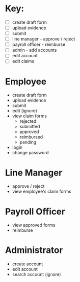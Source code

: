 # Key:
- [ ] create draft form
- [ ] upload evidence
- [ ] submit
- [ ] line manager - approve / reject
- [ ] payroll officer - reimburse
- [ ] admin - add accounts
- [ ] edit account
- [ ] edit claims

# Employee
- create draft form
- upload evidence
- submit
- edit (ignore)
- view claim forms
  - rejected
  - submitted
  - approved
  - reimbursed
  - pending
- login
- change password

# Line Manager
- approve / reject
- view employee's claim forms

# Payroll Officer
- view approved forms
- reimburse

# Administrator
- create account
- edit account
- search account (ignore)